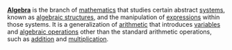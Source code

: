 **[Algebra](https://en.wikipedia.org/wiki/Algebra)** is the branch of [mathematics](https://en.wikipedia.org/wiki/Mathematics "Mathematics") that studies certain abstract [systems](https://en.wikipedia.org/wiki/System "System"), known as [algebraic structures](https://en.wikipedia.org/wiki/Algebraic_structures "Algebraic structures"), and the manipulation of [expressions](https://en.wikipedia.org/wiki/Expression_(mathematics) "Expression (mathematics)") within those systems. It is a generalization of [arithmetic](https://en.wikipedia.org/wiki/Arithmetic "Arithmetic") that introduces [variables](https://en.wikipedia.org/wiki/Variable_(mathematics) "Variable (mathematics)") and [algebraic operations](https://en.wikipedia.org/wiki/Algebraic_operation "Algebraic operation") other than the standard arithmetic operations, such as [addition](https://en.wikipedia.org/wiki/Addition "Addition") and [multiplication](https://en.wikipedia.org/wiki/Multiplication "Multiplication").